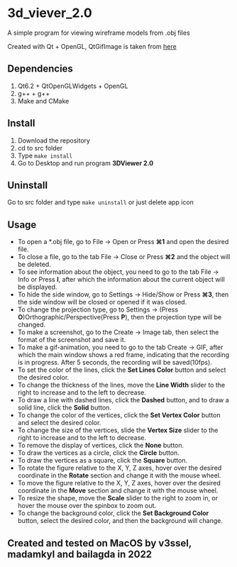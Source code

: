 # 3d_viever_2.0

A simple program for viewing wireframe models from .obj files

Created with Qt + OpenGL, QtGifImage is taken from [here](https://github.com/dbzhang800/QtGifImage)

## Dependencies
1. Qt6.2 + QtOpenGLWidgets + OpenGL
2. g++ + g++
3. Make and CMake


## Install
1. Download the repository
2. cd to src folder
3. Type `make install`
4. Go to Desktop and run program **3DViewer 2.0**

## Uninstall
Go to src folder and type `make uninstall` or just delete app icon

## Usage
* To open a *.obj file, go to File -> Open or Press **⌘1** and open the desired file.
* To close a file, go to the tab File -> Close or Press **⌘2** and the object will be deleted.
* To see information about the object, you need to go to the tab File -> Info or Press **I**, after which the information about the current object will be displayed.
* To hide the side window, go to Settings -> Hide/Show or Press **⌘3**, then the side window will be closed or opened if it was closed.
* To change the projection type, go to Settings -> (Press **O**)Orthographic/Perspective(Press **P**), then the projection type will be changed.
* To make a screenshot, go to the Create -> Image tab, then select the format of the screenshot and save it.
* To make a gif-animation, you need to go to the tab Create -> GIF, after which the main window shows a red frame, indicating that the recording is in progress. After 5 seconds, the recording will be saved(10fps).
* To set the color of the lines, click the **Set Lines Color** button and select the desired color.
* To change the thickness of the lines, move the **Line Width** slider to the right to increase and to the left to decrease.
* To draw a line with dashed lines, click the **Dashed** button, and to draw a solid line, click the **Solid** button.
* To change the color of the vertices, click the **Set Vertex Color** button and select the desired color.
* To change the size of the vertices, slide the **Vertex Size** slider to the right to increase and to the left to decrease.
* To remove the display of vertices, click the **None** button.
* To draw the vertices as a circle, click the **Circle** button.
* To draw the vertices as a square, click the **Square** button.
* To rotate the figure relative to the X, Y, Z axes, hover over the desired coordinate in the **Rotate** section and change it with the mouse wheel.
* To move the figure relative to the X, Y, Z axes, hover over the desired coordinate in the **Move** section and change it with the mouse wheel.
* To resize the shape, move the **Scale** slider to the right to zoom in, or hover the mouse over the spinbox to zoom out.
* To change the background color, click the **Set Background Color** button, select the desired color, and then the background will change.

## Created and tested on MacOS by v3ssel, madamkyl and bailagda in 2022

